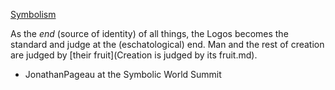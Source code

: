 [Symbolism](Symbolism.md)

As the *end* (source of identity) of all things, the Logos becomes the standard and judge at the (eschatological) end. Man and the rest of creation are judged by [their fruit](Creation is judged by its fruit.md).

- JonathanPageau at the Symbolic World Summit

